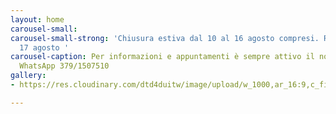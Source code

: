 ```yaml
---
layout: home
carousel-small: 
carousel-small-strong: 'Chiusura estiva dal 10 al 16 agosto compresi. Riapriamo lunedì
  17 agosto '
carousel-caption: Per informazioni e appuntamenti è sempre attivo il nostro servizio
  WhatsApp 379/1507510
gallery:
- https://res.cloudinary.com/dtd4duitw/image/upload/w_1000,ar_16:9,c_fill,g_auto,e_sharpen/v1567253002/viterbo/70215721_1441918852613190_8315255086775271424_o.jpg

---
```

